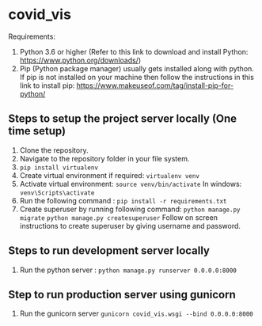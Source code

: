 # covid_vis

Requirements:

1. Python 3.6 or higher (Refer to this link to download and install Python: https://www.python.org/downloads/)
2. Pip (Python package manager) usually gets installed along with python. If pip is not installed on your machine then follow the instructions in this link to install pip: https://www.makeuseof.com/tag/install-pip-for-python/

## Steps to setup the project server locally (One time setup)

1. Clone the repository.
2. Navigate to the repository folder in your file system.
3. `pip install virtualenv`
4. Create virtual environment if required: `virtualenv venv`
5. Activate virtual environment: `source venv/bin/activate`
   In windows: `venv\Scripts\activate`
6. Run the following command : `pip install -r requirements.txt`
7. Create superuser by running following command:
   `python manage.py migrate`
   `python manage.py createsuperuser`
   Follow on screen instructions to create superuser by giving username and password.

## Steps to run development server locally

1. Run the python server : `python manage.py runserver 0.0.0.0:8000`

## Step to run production server using gunicorn

1. Run the gunicorn server `gunicorn covid_vis.wsgi --bind 0.0.0.0:8000`
